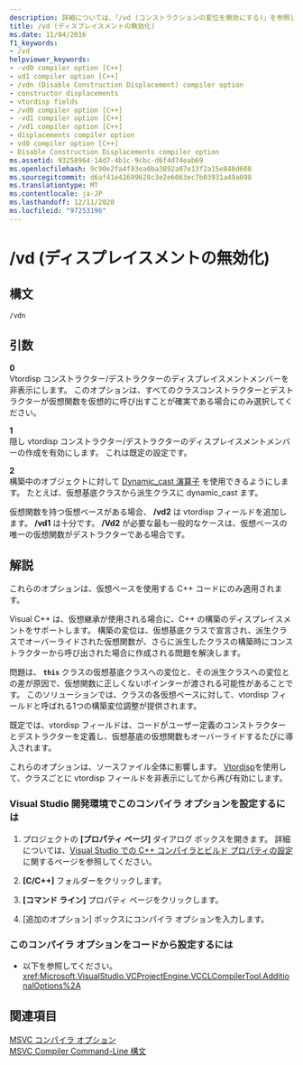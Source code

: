 ```yaml
---
description: 詳細については、「/vd (コンストラクションの変位を無効にする)」を参照してください。
title: /vd (ディスプレイスメントの無効化)
ms.date: 11/04/2016
f1_keywords:
- /vd
helpviewer_keywords:
- -vd0 compiler option [C++]
- vd1 compiler option [C++]
- /vdn (Disable Construction Displacement) compiler option
- constructor displacements
- vtordisp fields
- /vd0 compiler option [C++]
- -vd1 compiler option [C++]
- /vd1 compiler option [C++]
- displacements compiler option
- vd0 compiler option [C++]
- Disable Construction Displacements compiler option
ms.assetid: 93258964-14d7-4b1c-9cbc-d6f4d74eab69
ms.openlocfilehash: 9c90e2fa4f93ea0ba3892a07e13f2a15e848d608
ms.sourcegitcommit: d6af41e42699628c3e2e6063ec7b03931a49a098
ms.translationtype: MT
ms.contentlocale: ja-JP
ms.lasthandoff: 12/11/2020
ms.locfileid: "97253196"
---
```

# <a name="vd-disable-construction-displacements"></a>/vd (ディスプレイスメントの無効化)

## <a name="syntax"></a>構文

```
/vdn
```

## <a name="arguments"></a>引数

**0**<br/>
Vtordisp コンストラクター/デストラクターのディスプレイスメントメンバーを非表示にします。 このオプションは、すべてのクラスコンストラクターとデストラクターが仮想関数を仮想的に呼び出すことが確実である場合にのみ選択してください。

**1**<br/>
隠し vtordisp コンストラクター/デストラクターのディスプレイスメントメンバーの作成を有効にします。 これは既定の設定です。

**2**<br/>
構築中のオブジェクトに対して [Dynamic_cast 演算子](../../cpp/dynamic-cast-operator.md) を使用できるようにします。 たとえば、仮想基底クラスから派生クラスに dynamic_cast ます。

仮想関数を持つ仮想ベースがある場合、 **/vd2** は vtordisp フィールドを追加します。 **/vd1** は十分です。 **/Vd2** が必要な最も一般的なケースは、仮想ベースの唯一の仮想関数がデストラクターである場合です。

## <a name="remarks"></a>解説

これらのオプションは、仮想ベースを使用する C++ コードにのみ適用されます。

Visual C++ は、仮想継承が使用される場合に、C++ の構築のディスプレイスメントをサポートします。 構築の変位は、仮想基底クラスで宣言され、派生クラスでオーバーライドされた仮想関数が、さらに派生したクラスの構築時にコンストラクターから呼び出された場合に作成される問題を解決します。

問題は、 **`this`** クラスの仮想基底クラスへの変位と、その派生クラスへの変位との差が原因で、仮想関数に正しくないポインターが渡される可能性があることです。 このソリューションでは、クラスの各仮想ベースに対して、vtordisp フィールドと呼ばれる1つの構築変位調整が提供されます。

既定では、vtordisp フィールドは、コードがユーザー定義のコンストラクターとデストラクターを定義し、仮想基底の仮想関数もオーバーライドするたびに導入されます。

これらのオプションは、ソースファイル全体に影響します。 [Vtordisp](../../preprocessor/vtordisp.md)を使用して、クラスごとに vtordisp フィールドを非表示にしてから再び有効にします。

### <a name="to-set-this-compiler-option-in-the-visual-studio-development-environment"></a>Visual Studio 開発環境でこのコンパイラ オプションを設定するには

1. プロジェクトの **[プロパティ ページ]** ダイアログ ボックスを開きます。 詳細については、[Visual Studio での C++ コンパイラとビルド プロパティの設定](../working-with-project-properties.md)に関するページを参照してください。

1. **[C/C++]** フォルダーをクリックします。

1. **[コマンド ライン]** プロパティ ページをクリックします。

1. [追加のオプション]  ボックスにコンパイラ オプションを入力します。

### <a name="to-set-this-compiler-option-programmatically"></a>このコンパイラ オプションをコードから設定するには

- 以下を参照してください。<xref:Microsoft.VisualStudio.VCProjectEngine.VCCLCompilerTool.AdditionalOptions%2A>

## <a name="see-also"></a>関連項目

[MSVC コンパイラ オプション](compiler-options.md)<br/>
[MSVC Compiler Command-Line 構文](compiler-command-line-syntax.md)
